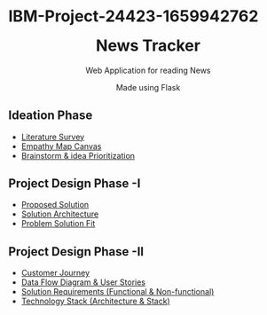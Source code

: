 # IBM-Project-24423-1659942762

<h1 align="center" style="margin-top: 0px;">News Tracker</h1>

<p align="center" >Web Application for reading News</p>
<p align="center" >Made using Flask</p>


## Ideation Phase

* [Literature Survey](https://github.com/IBM-EPBL/IBM-Project-24423-1659942762/blob/main/Ideation%20Phase/LITERATURE_SURVEY.pdf)
* [Empathy Map Canvas](https://github.com/IBM-EPBL/IBM-Project-24423-1659942762/blob/main/Ideation%20Phase/Empathy%20Map.pdf)
* [Brainstorm & idea Prioritization](https://github.com/IBM-EPBL/IBM-Project-24423-1659942762/blob/main/Ideation%20Phase/Ideation-1.pdf)

## Project Design Phase -I
* [Proposed Solution](https://github.com/IBM-EPBL/IBM-Project-24423-1659942762/blob/main/Project%20Design%20Phase%20-I/Proposed%20Solution.pdf)
* [Solution Architecture](https://github.com/IBM-EPBL/IBM-Project-24423-1659942762/blob/main/Project%20Design%20Phase%20-I/SOLUTION%20ARCHITECTURE.pdf)
* [Problem Solution Fit](https://github.com/IBM-EPBL/IBM-Project-24423-1659942762/blob/main/Project%20Design%20Phase%20-I/Problem_Solution_Fit.pdf)

## Project Design Phase -II
* [Customer Journey](https://github.com/IBM-EPBL/IBM-Project-24423-1659942762/blob/main/Project%20Design%20Phase%20-II/CUSTOMER%20JOURNEY.pdf)
* [Data Flow Diagram & User Stories](https://github.com/IBM-EPBL/IBM-Project-24423-1659942762/blob/main/Project%20Design%20Phase%20-II/Data%20Flow%20Diagram%20%26%20User%20Stories%20(1).pdf)
* [Solution Requirements (Functional & Non-functional)](https://github.com/IBM-EPBL/IBM-Project-24423-1659942762/blob/main/Project%20Design%20Phase%20-II/Solution%20Requirements%20(Functional%20%26%20Non-functional)%20(1).pdf)
* [Technology Stack (Architecture & Stack)](https://github.com/IBM-EPBL/IBM-Project-24423-1659942762/blob/main/Project%20Design%20Phase%20-II/Technology%20Stack%20(Architecture%20%26%20Stack)%20(1).pdf)
